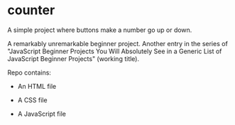 # counter
A simple project where buttons make a number go up or down.

A remarkably unremarkable beginner project. Another entry in the series of "JavaScript Beginner Projects You Will Absolutely See in a Generic List of JavaScript Beginner Projects" (working title).

Repo contains:

- An HTML file

- A CSS file

- A JavaScript file
